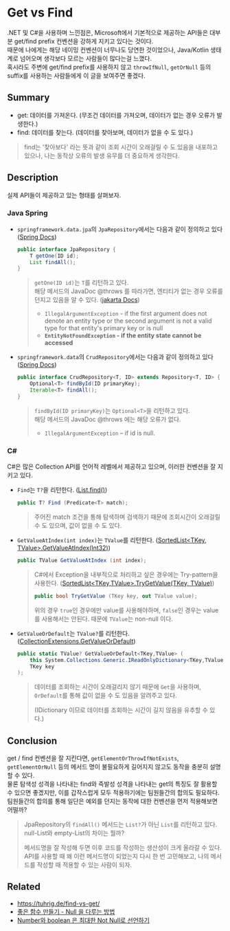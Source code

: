# Get vs Find
.NET 및 C#을 사용하며 느낀점은, Microsoft에서 기본적으로 제공하는 API들은 대부분 get/find prefix 컨벤션을 강하게 지키고 있다는 것이다.\
때문에 나에게는 해당 네이밍 컨벤션이 너무나도 당연한 것이었으나, Java/Kotlin 생태계로 넘어오며 생각보다 모르는 사람들이 많다는걸 느꼈다.\
혹시라도 주변에 get/find prefix를 사용하지 않고 `throwIfNull`, `getOrNull` 등의 suffix를 사용하는 사람들에게 이 글을 보여주면 좋겠다.

## Summary
- get: 데이터를 가져온다. (무조건 데이터를 가져오며, 데이터가 없는 경우 오류가 발생한다.)
- find: 데이터를 찾는다. (데이터를 찾아보며, 데이터가 없을 수 도 있다.)

> find는 '찾아보다' 라는 뜻과 같이 조회 시간이 오래걸릴 수 도 있음을 내포하고 있으나, 나는 동작상 오류의 발생 유무를 더 중요하게 생각한다.

## Description
실제 API들이 제공하고 있는 형태를 살펴보자.

### Java Spring
- `springframework.data.jpa`의 `JpaRepository`에서는 다음과 같이 정의하고 있다 ([Spring Docs](https://docs.spring.io/spring-data/jpa/docs/current/api/org/springframework/data/jpa/repository/JpaRepository.html))
  ```java
  public interface JpaRepository {
      T getOne(ID id);
      List findAll();
  }
  ```
  > `getOne(ID id)`는 `T`를 리턴하고 있다.<br>
  > 해당 메서드의 JavaDoc @throws 를 따라가면, 엔티티가 없는 경우 오류를 던지고 있음을 알 수 있다. ([jakarta Docs](https://jakarta.ee/specifications/persistence/3.1/apidocs/jakarta.persistence/jakarta/persistence/entitymanager#getReference(java.lang.Class,java.lang.Object)))
  > - `IllegalArgumentException` - if the first argument does not denote an entity type or the second argument is not a valid type for that entity's primary key or is null
  > - **`EntityNotFoundException` - if the entity state cannot be accessed**

- `springframework.data`의 `CrudRepository`에서는 다음과 같이 정의하고 있다 ([Spring Docs](https://docs.spring.io/spring-data/commons/docs/current/api/org/springframework/data/repository/CrudRepository.html))
  ```java
  public interface CrudRepository<T, ID> extends Repository<T, ID> {
      Optional<T> findById(ID primaryKey); 
      Iterable<T> findAll();
  }
  ```
  > `findById(ID primaryKey)`는 `Optional<T>`을 리턴하고 있다.<br>
  > 해당 메서드의 JavaDoc @throws 에는 해당 오류가 없다.
  > - `IllegalArgumentException` – if id is null.


### C#
C#은 많은 Collection API를 언어적 레벨에서 제공하고 있으며, 이러한 컨벤션을 잘 지키고 있다.

- `Find`는 `T?`을 리턴한다. ([List<T>.find()](https://learn.microsoft.com/ko-kr/dotnet/api/system.collections.generic.list-1.find?view=net-7.0))
  ```csharp
  public T? Find (Predicate<T> match);
  ```
  > 주어진 match 조건을 통해 탐색하며 검색하기 때문에 조회시간이 오래걸릴 수 도 있으며, 값이 없을 수 도 있다.

- `GetValueAtIndex(int index)`는 `TValue`를 리턴한다. ([SortedList<TKey, TValue>.GetValueAtIndex(Int32)](https://learn.microsoft.com/en-us/dotnet/api/system.collections.generic.sortedlist-2.getvalueatindex?view=net-7.0))
  ```csharp
  public TValue GetValueAtIndex (int index);
  ```
  > C#에서 Exception을 내부적으로 처리하고 싶은 경우에는 Try-pattern을 사용한다. ([SortedList<TKey,TValue>.TryGetValue(TKey, TValue)](https://learn.microsoft.com/en-us/dotnet/api/system.collections.generic.sortedlist-2.trygetvalue?view=net-7.0))
  > ```csharp
  > public bool TryGetValue (TKey key, out TValue value);
  > ```
  > 위의 경우 `true`인 경우에만 value를 사용해야하며, `false`인 경우는 value를 사용해서는 안된다. 때문에 `TValue`는 non-null 이다.

- `GetValueOrDefault`는 `TValue?`를 리턴한다. ([CollectionExtensions.GetValueOrDefault](https://learn.microsoft.com/en-us/dotnet/api/system.collections.generic.collectionextensions.getvalueordefault?view=net-7.0))
  ```csharp
  public static TValue? GetValueOrDefault<TKey,TValue> (
      this System.Collections.Generic.IReadOnlyDictionary<TKey,TValue> dictionary,
      TKey key
  );
  ```
  > 데이터를 조회하는 시간이 오래걸리지 않기 때문에 `Get`을 사용하며, `OrDefault`를 통해 값이 없을 수 도 있음을 알려주고 있다.
  > 
  > (IDictionary 이므로 데이터를 조회하는 시간이 길지 않음을 유추할 수 있다.)

## Conclusion
get / find 컨벤션을 잘 지킨다면, `getElementOrThrowIfNotExists`, `getElementOrNull` 등의 메서드 명이 불필요하게 길어지지 않고도 동작을 충분히 설명할 수 있다.\
물론 탐색성 성격을 나타내는 find와 즉발성 성격을 나타내는 get의 특징도 잘 활용할 수 있으면 좋겠지만, 이를 갑작스럽게 모두 적용하기에는 팀원들간의 합의도 필요하다.\
팀원들간의 합의를 통해 일단은 예외를 던지는 동작에 대한 컨벤션을 먼저 적용해보면 어떨까?

> JpaRepository의 `findAll()` 메서드는 `List?`가 아닌 `List`를 리턴하고 있다.
> null-List와 empty-List의 차이는 뭘까?
> 
> 메서드명을 잘 작성해 두면 이후 코드를 작성하는 생산성이 크게 올라갈 수 있다.
> API를 사용할 때 왜 이런 메서드명이 되었는지 다시 한 번 고민해보고, 나의 메서드를 작성할 때 적용할 수 있는 사람이 되자.

## Related
- https://tuhrig.de/find-vs-get/
- [좋은 함수 만들기 - Null 을 다루는 방법](https://jojoldu.tistory.com/721)
- [Number와 boolean 은 최대한 Not Null로 선언하기](https://jojoldu.tistory.com/718)

